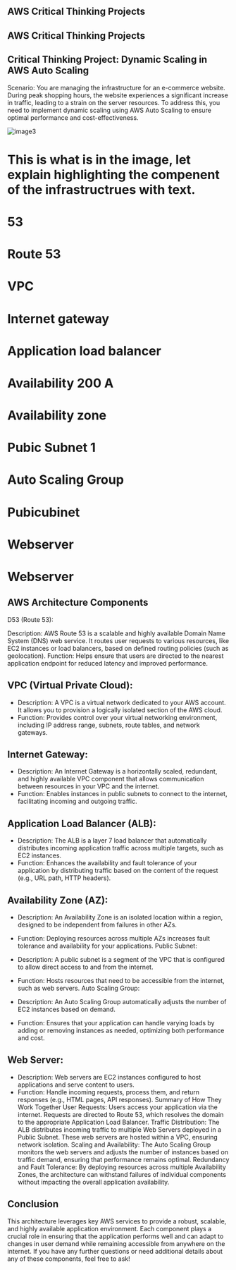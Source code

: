## AWS Critical Thinking Projects
## AWS Critical Thinking Projects
## Critical Thinking Project: Dynamic Scaling in AWS Auto Scaling
Scenario: You are managing the infrastructure for an e-commerce website. During peak shopping hours, the website experiences a significant increase in traffic, leading to a strain on the server resources. To address this, you need to implement dynamic scaling using AWS Auto Scaling to ensure optimal performance and cost-effectiveness.

![image3](https://github.com/user-attachments/assets/4ca54182-3799-4d79-b0bf-4db7658c389f)


# This is what is in the image, let explain highlighting the compenent of the infrastructrues  with text.

# 53
# Route 53
# VPC
# Internet gateway
# Application load balancer
# Availability 200 A
# Availability zone
# Pubic Subnet 1
# Auto Scaling Group
# Pubicubinet
# Webserver
# Webserver

## AWS Architecture Components

D53 (Route 53):

Description: AWS Route 53 is a scalable and highly available Domain Name System (DNS) web service. It routes user requests to various resources, like EC2 instances or load balancers, based on defined routing policies (such as geolocation).
Function: Helps ensure that users are directed to the nearest application endpoint for reduced latency and improved performance.
## VPC (Virtual Private Cloud):

* Description: A VPC is a virtual network dedicated to your AWS account. It allows you to provision a logically isolated section of the AWS cloud.
* Function: Provides control over your virtual networking environment, including IP address range, subnets, route tables, and network gateways.

## Internet Gateway:

* Description: An Internet Gateway is a horizontally scaled, redundant, and highly available VPC component that allows communication between resources in your VPC and the internet.
* Function: Enables instances in public subnets to connect to the internet, facilitating incoming and outgoing traffic.


## Application Load Balancer (ALB):

* Description: The ALB is a layer 7 load balancer that automatically distributes incoming application traffic across multiple targets, such as EC2 instances.
* Function: Enhances the availability and fault tolerance of your application by distributing traffic based on the content of the request (e.g., URL path, HTTP headers).


## Availability Zone (AZ):

* Description: An Availability Zone is an isolated location within a region, designed to be independent from failures in other AZs.
* Function: Deploying resources across multiple AZs increases fault tolerance and availability for your applications.
Public Subnet:

* Description: A public subnet is a segment of the VPC that is configured to allow direct access to and from the internet.
* Function: Hosts resources that need to be accessible from the internet, such as web servers.
Auto Scaling Group:

* Description: An Auto Scaling Group automatically adjusts the number of EC2 instances based on demand.
* Function: Ensures that your application can handle varying loads by adding or removing instances as needed, optimizing both performance and cost.


## Web Server:

* Description: Web servers are EC2 instances configured to host applications and serve content to users.
* Function: Handle incoming requests, process them, and return responses (e.g., HTML pages, API responses).
Summary of How They Work Together
User Requests: Users access your application via the internet. Requests are directed to Route 53, which resolves the domain to the appropriate Application Load Balancer.
Traffic Distribution: The ALB distributes incoming traffic to multiple Web Servers deployed in a Public Subnet. These web servers are hosted within a VPC, ensuring network isolation.
Scaling and Availability: The Auto Scaling Group monitors the web servers and adjusts the number of instances based on traffic demand, ensuring that performance remains optimal.
Redundancy and Fault Tolerance: By deploying resources across multiple Availability Zones, the architecture can withstand failures of individual components without impacting the overall application availability.

## Conclusion
This architecture leverages key AWS services to provide a robust, scalable, and highly available application environment. Each component plays a crucial role in ensuring that the application performs well and can adapt to changes in user demand while remaining accessible from anywhere on the internet. If you have any further questions or need additional details about any of these components, feel free to ask!




